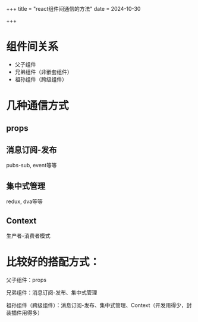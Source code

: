 +++
title = "react组件间通信的方法"
date = 2024-10-30

+++

# 组件间关系
- 父子组件
- 兄弟组件（非嵌套组件）
- 祖孙组件（跨级组件）

# 几种通信方式
## props

## 消息订阅-发布
pubs-sub, event等等

## 集中式管理
redux, dva等等

## Context
生产者-消费者模式

# 比较好的搭配方式：
父子组件：props

兄弟组件：消息订阅-发布、集中式管理

祖孙组件（跨级组件）：消息订阅-发布、集中式管理、Context（开发用得少，封装插件用得多）